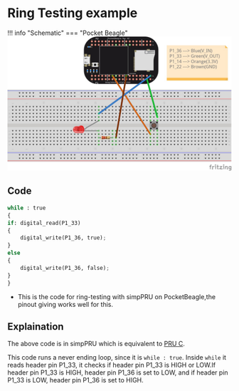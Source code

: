 # Ring Testing example

!!! info "Schematic"
    === "Pocket Beagle"
        ![](images/ring_testing.png)



## Code

```python
while : true
{
if: digital_read(P1_33)
{
    digital_write(P1_36, true);
}
else
{
    digital_write(P1_36, false);
}
}
```

* This is the code for ring-testing with simpPRU on PocketBeagle,the pinout giving works well for this.

## Explaination
The above code is in simpPRU which is equivalent to [PRU C](https://github.com/beagleboard/cloud9-examples/blob/v2020.01/PocketBeagle/pru/ring.pru0.c).

This code runs a never ending loop, since it is `while : true`. 
Inside `while` it reads header pin P1_33, it checks if header pin P1_33 is HIGH or LOW.If header pin P1_33 is HIGH, header pin P1_36 is set to LOW, and if header pin P1_33 is LOW, header pin P1_36 is set to HIGH.